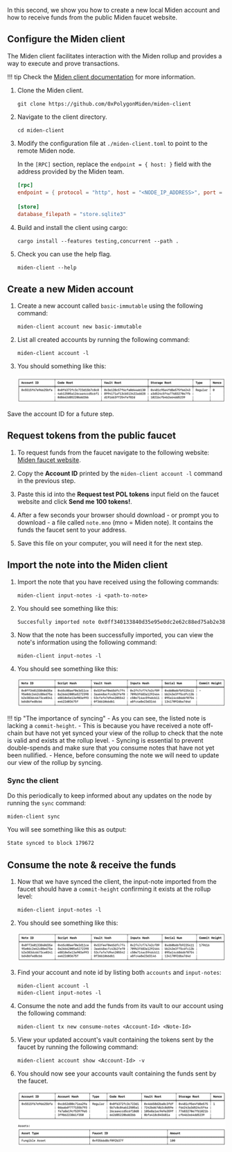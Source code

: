 In this second, we show you how to create a new local Miden account and how to receive funds from the public Miden faucet website.

## Configure the Miden client

The Miden client facilitates interaction with the Miden rollup and provides a way to execute and prove transactions. 

!!! tip
      Check the [Miden client documentation](https://docs.polygon.technology/miden/miden-client/cli-reference/) for more information.

1. Clone the Miden client.

      ```shell
      git clone https://github.com/0xPolygonMiden/miden-client
      ```

2. Navigate to the client directory. 

      ```shell
      cd miden-client
      ```

3. Modify the configuration file at `./miden-client.toml` to point to the remote Miden node. 

      In the `[RPC]` section, replace the `endpoint = { host: }` field with the address provided by the Miden team.

      ```toml
      [rpc]
      endpoint = { protocol = "http", host = "<NODE_IP_ADDRESS>", port = 57291 }

      [store]
      database_filepath = "store.sqlite3"
      ```

4. Build and install the client using cargo:

      ```shell
      cargo install --features testing,concurrent --path .
      ```

5. Check you can use the help flag.

      ```shell
      miden-client --help
      ```

## Create a new Miden account

1. Create a new account called `basic-immutable` using the following command:

      ```shell
      miden-client account new basic-immutable
      ```

2. List all created accounts by running the following command:

      ```shell
      miden-client account -l
      ```

3. You should something like this:

      ![Result of listing miden accounts](../../img/get-started/miden-account-list.png)

Save the account ID for a future step.

## Request tokens from the public faucet

1. To request funds from the faucet navigate to the following website: [Miden faucet website](https://ethdenver.polygonmiden.io/).

2. Copy the **Account ID** printed by the `miden-client account -l` command in the previous step. 

3. Paste this id into the **Request test POL tokens** input field on the faucet website and click **Send me 100 tokens!**. 

4. After a few seconds your browser should download - or prompt you to download - a file called `note.mno` (mno = Miden note). It contains the funds the faucet sent to your address.

5. Save this file on your computer, you will need it for the next step. 

## Import the note into the Miden client

1. Import the note that you have received using the following commands: 

      ```shell
      miden-client input-notes -i <path-to-note>
      ```

2. You should see something like this:

      ```sh
      Succesfully imported note 0x0ff340133840d35e95e0dc2e62c88ed75ab2e383dc6673ce0341bd486fed8cb6
      ```

3. Now that the note has been successfully imported, you can view the note's information using the following command: 

      ```shell
      miden-client input-notes -l
      ```

4. You should see something like this:

      ![Result of viewing miden notes](../../img/get-started/note-view.png)

!!! tip "The importance of syncing"
      - As you can see, the listed note is lacking a `commit-height`. 
      - This is because you have received a note off-chain but have not yet synced your view of the rollup to check that the note is valid and exists at the rollup level. 
      - Syncing is essential to prevent double-spends and make sure that you consume notes that have not yet been nullified. 
      - Hence, before consuming the note we will need to update our view of the rollup by syncing.

### Sync the client

Do this periodically to keep informed about any updates on the node by running the `sync` command:

```shell
miden-client sync
```

You will see something like this as output:

```sh
State synced to block 179672
```

## Consume the note & receive the funds

1. Now that we have synced the client, the input-note imported from the faucet should have a `commit-height` confirming it exists at the rollup level: 

      ```shell
      miden-client input-notes -l
      ```

2. You should see something like this:

      ![Viewing commit height info](../../img/get-started/commit-height.png)

3. Find your account and note id by listing both `accounts` and `input-notes`:

      ```shell
      miden-client account -l
      miden-client input-notes -l
      ```

4. Consume the note and add the funds from its vault to our account using the following command: 

      ```shell
      miden-client tx new consume-notes <Account-Id> <Note-Id>
      ```

5. View your updated account's vault containing the tokens sent by the faucet by running the following command: 

      ```shell
      miden-client account show <Account-Id> -v
      ```

6. You should now see your accounts vault containing the funds sent by the faucet. 

      ![Viewing account vault with funds](../../img/get-started/view-account-vault.png)